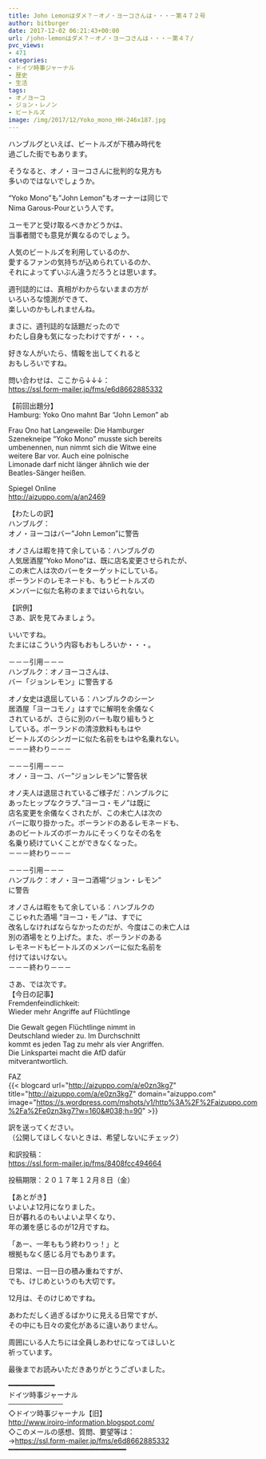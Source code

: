 ```yaml
---
title: John Lemonはダメ？－オノ・ヨーコさんは・・・－第４７２号
author: bitburger
date: 2017-12-02 06:21:43+00:00
url: /john-lemonはダメ？－オノ・ヨーコさんは・・・－第４７/
pvc_views:
- 471
categories:
- ドイツ時事ジャーナル
- 歴史
- 生活
tags:
- オノヨーコ
- ジョン・レノン
- ビートルズ
image: /img/2017/12/Yoko_mono_HH-246x187.jpg
---
```

ハンブルグといえば、ビートルズが下積み時代を  
過ごした街でもあります。  
  
そうなると、オノ・ヨーコさんに批判的な見方も  
多いのではないでしょうか。

&#8220;Yoko Mono&#8221;も&#8221;John Lemon&#8221;もオーナーは同じで  
Nima Garous-Pourという人です。  
  
ユーモアと受け取るべきかどうかは、  
当事者間でも意見が異なるのでしょう。  
  
人気のビートルズを利用しているのか、  
愛するファンの気持ちが込められているのか、  
それによってずいぶん違うだろうとは思います。  
  
週刊誌的には、真相がわからないままの方が  
いろいろな憶測ができて、  
楽しいのかもしれませんね。

まさに、週刊誌的な話題だったので  
わたし自身も気になったわけですが・・・。  
  
好きな人がいたら、情報を出してくれると  
おもしろいですね。  
  
問い合わせは、ここから↓↓↓：  
<https://ssl.form-mailer.jp/fms/e6d8662885332>

【前回出題分】  
Hamburg: Yoko Ono mahnt Bar &#8220;John Lemon&#8221; ab  
  
Frau Ono hat Langeweile: Die Hamburger  
Szenekneipe &#8220;Yoko Mono&#8221; musste sich bereits  
umbenennen, nun nimmt sich die Witwe eine  
weitere Bar vor. Auch eine polnische  
Limonade darf nicht länger ähnlich wie der  
Beatles-Sänger heißen.  
  
Spiegel Online  
<http://aizuppo.com/a/an2469>

【わたしの訳】  
ハンブルグ：  
オノ・ヨーコはバー&#8221;John Lemon&#8221;に警告  
  
オノさんは暇を持て余している：ハンブルグの  
人気居酒屋&#8221;Yoko Mono&#8221;は、既に店名変更させられたが、  
この未亡人は次のバーをターゲットにしている。  
ポーランドのレモネードも、もうビートルズの  
メンバーに似た名称のままではいられない。

【訳例】  
さあ、訳を見てみましょう。  
  
いいですね。  
たまにはこういう内容もおもしろいか・・・。

－－－引用－－－  
ハンブルク：オノヨーコさんは、  
バー「ジョンレモン」に警告する  
  
オノ女史は退屈している：ハンブルクのシーン  
居酒屋「ヨーコモノ」はすでに解明を余儀なく  
されているが、さらに別のバーも取り組もうと  
している。ポーランドの清涼飲料ももはや  
ビートルズのシンガーに似た名前をもはや名乗れない。  
－－－終わり－－－ 

－－－引用－－－  
オノ・ヨーコ、バー&#8221;ジョンレモン&#8221;に警告状  
  
オノ夫人は退屈されているご様子だ：ハンブルクに  
あったヒップなクラブ、&#8221;ヨーコ・モノ&#8221;は既に  
店名変更を余儀なくされたが、この未亡人は次の  
バーに取り掛かった。ポーランドのあるレモネードも、  
あのビートルズのボーカルにそっくりなその名を  
名乗り続けていくことができなくなった。  
－－－終わり－－－ 

－－－引用－－－  
ハンブルク：オノ・ヨーコ酒場“ジョン・レモン”  
に警告  
  
オノさんは暇をもて余している：ハンブルクの  
こじゃれた酒場 “ヨーコ・モノ”は、すでに  
改名しなければならなかったのだが、今度はこの未亡人は  
別の酒場をとり上げた。また、ポーランドのある  
レモネードもビートルズのメンバーに似た名前を  
付けてはいけない。  
－－－終わり－－－ 

さあ、では次です。  
【今日の記事】  
Fremdenfeindlichkeit:  
Wieder mehr Angriffe auf Flüchtlinge  
  
Die Gewalt gegen Flüchtlinge nimmt in  
Deutschland wieder zu. Im Durchschnitt  
kommt es jeden Tag zu mehr als vier Angriffen.  
Die Linkspartei macht die AfD dafür  
mitverantwortlich.  
  
FAZ  
{{< blogcard url="http://aizuppo.com/a/e0zn3kg7" title="http://aizuppo.com/a/e0zn3kg7" domain="aizuppo.com" image="https://s.wordpress.com/mshots/v1/http%3A%2F%2Faizuppo.com%2Fa%2Fe0zn3kg7?w=160&#038;h=90" >}} 

訳を送ってください。  
（公開してほしくないときは、希望しないにチェック）  
  
和訳投稿：  
 <https://ssl.form-mailer.jp/fms/8408fcc494664>  
  
投稿期限：２０１７年１２月８日（金） 

【あとがき】  
いよいよ12月になりました。  
日が暮れるのもいよいよ早くなり、  
年の瀬を感じるのが12月ですね。  
  
「あー、一年ももう終わりっ！」と  
根拠もなく感じる月でもあります。  
  
日常は、一日一日の積み重ねですが、  
でも、けじめというのも大切です。  
  
12月は、そのけじめですね。  
  
あわただしく過ぎるばかりに見える日常ですが、  
その中にも日々の変化があるに違いありません。  
  
周囲にいる人たちには全員しあわせになってほしいと  
祈っています。  
  
最後までお読みいただきありがとうございました。 

━━━━━━━━━━━  
ドイツ時事ジャーナル  
───────────  
◇ドイツ時事ジャーナル【旧】  
<http://www.iroiro-information.blogspot.com/>  
◇このメールの感想、質問、要望等は：  
-><https://ssl.form-mailer.jp/fms/e6d8662885332>  
━━━━━━━━━━━━━━━━━━━━━━━━━━━━
